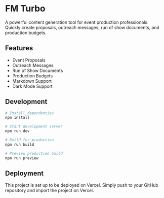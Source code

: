 # FM Turbo

A powerful content generation tool for event production professionals. Quickly create proposals, outreach messages, run of show documents, and production budgets.

## Features

- Event Proposals
- Outreach Messages
- Run of Show Documents
- Production Budgets
- Markdown Support
- Dark Mode Support

## Development

```bash
# Install dependencies
npm install

# Start development server
npm run dev

# Build for production
npm run build

# Preview production build
npm run preview
```

## Deployment

This project is set up to be deployed on Vercel. Simply push to your GitHub repository and import the project on Vercel.
